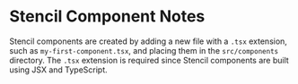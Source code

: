 # Stencil Component Notes

Stencil components are created by adding a new file with a `.tsx` extension, such as `my-first-component.tsx`, and placing them in the `src/components` directory. The `.tsx` extension is required since Stencil components are built using JSX and TypeScript.
